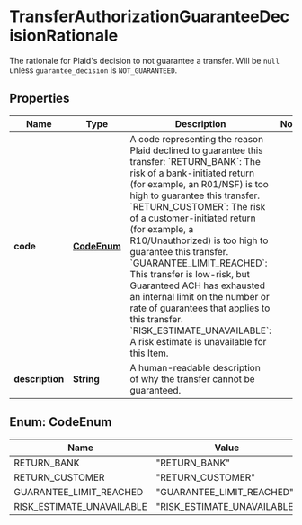

# TransferAuthorizationGuaranteeDecisionRationale

The rationale for Plaid's decision to not guarantee a transfer. Will be `null` unless `guarantee_decision` is `NOT_GUARANTEED`.

## Properties

| Name | Type | Description | Notes |
|------------ | ------------- | ------------- | -------------|
|**code** | [**CodeEnum**](#CodeEnum) | A code representing the reason Plaid declined to guarantee this transfer:  &#x60;RETURN_BANK&#x60;: The risk of a bank-initiated return (for example, an R01/NSF) is too high to guarantee this transfer.  &#x60;RETURN_CUSTOMER&#x60;: The risk of a customer-initiated return (for example, a R10/Unauthorized) is too high to guarantee this transfer.  &#x60;GUARANTEE_LIMIT_REACHED&#x60;: This transfer is low-risk, but Guaranteed ACH has exhausted an internal limit on the number or rate of guarantees that applies to this transfer.  &#x60;RISK_ESTIMATE_UNAVAILABLE&#x60;: A risk estimate is unavailable for this Item. |  |
|**description** | **String** | A human-readable description of why the transfer cannot be guaranteed. |  |



## Enum: CodeEnum

| Name | Value |
|---- | -----|
| RETURN_BANK | &quot;RETURN_BANK&quot; |
| RETURN_CUSTOMER | &quot;RETURN_CUSTOMER&quot; |
| GUARANTEE_LIMIT_REACHED | &quot;GUARANTEE_LIMIT_REACHED&quot; |
| RISK_ESTIMATE_UNAVAILABLE | &quot;RISK_ESTIMATE_UNAVAILABLE&quot; |



